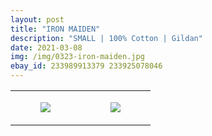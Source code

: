 ```yaml
---
layout: post
title: "IRON MAIDEN"
description: "SMALL | 100% Cotton | Gildan"
date: 2021-03-08
img: /img/0323-iron-maiden.jpg
ebay_id: 233989913379 233925078046
---
```




<table style="width:100%;"><tr><td style="vertical-align:top;">
      <figure class="tmblr-full" data-orig-height="2048" data-orig-width="1365" data-orig-src="https://concertshirts.netlify.app/shirts/0323/0323-01.jpg"><img src="https://64.media.tumblr.com/8f4eb7d608edd6dc7ff59583c7998637/c8a4744fe65a5f83-27/s540x810/8ee89403c1cea3c0ee9fbb14c5354a65f30f6852.jpg" data-orig-height="2048" data-orig-width="1365" data-orig-src="https://concertshirts.netlify.app/shirts/0323/0323-01.jpg"/></figure></td>
    <td style="vertical-align:top;">
      <figure class="tmblr-full" data-orig-height="2048" data-orig-width="1365" data-orig-src="https://concertshirts.netlify.app/shirts/0323/0323-02.jpg"><img src="https://64.media.tumblr.com/a3fc23d2c8d61d19612b1a2130bf77ce/c8a4744fe65a5f83-c8/s540x810/4eafe26e0546846145561b6a632cd675ffeb5f0e.jpg" data-orig-height="2048" data-orig-width="1365" data-orig-src="https://concertshirts.netlify.app/shirts/0323/0323-02.jpg"/></figure></td>
  </tr></table>

